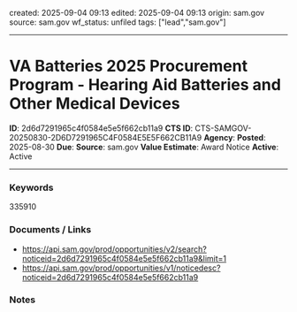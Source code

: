 created: 2025-09-04 09:13
edited: 2025-09-04 09:13
origin: sam.gov
source: sam.gov
wf_status: unfiled
tags: ["lead","sam.gov"]

---

# VA Batteries 2025 Procurement Program - Hearing Aid Batteries and Other Medical Devices

**ID**: 2d6d7291965c4f0584e5e5f662cb11a9
**CTS ID**: CTS-SAMGOV-20250830-2D6D7291965C4F0584E5E5F662CB11A9
**Agency**: 
**Posted**: 2025-08-30
**Due**: 
**Source**: sam.gov
**Value Estimate**: Award Notice
**Active**: Active

---

### Keywords
335910

### Documents / Links
- <https://api.sam.gov/prod/opportunities/v2/search?noticeid=2d6d7291965c4f0584e5e5f662cb11a9&limit=1>
- <https://api.sam.gov/prod/opportunities/v1/noticedesc?noticeid=2d6d7291965c4f0584e5e5f662cb11a9>

### Notes

